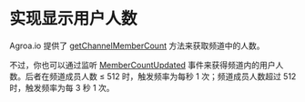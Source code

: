 # 实现显示用户人数

Agroa.io 提供了 [getChannelMemberCount](https://docs.agora.io/cn/Real-time-Messaging/API%20Reference/RTM_web/classes/rtmclient.html#getchannelmembercount) 方法来获取频道中的人数。

不过，你也可以通过监听 [MemberCountUpdated](https://docs.agora.io/cn/Real-time-Messaging/API%20Reference/RTM_web/interfaces/rtmevents.rtmchannelevents.html#membercountupdated) 事件来获得频道内的用户人数。后者在频道成员人数 ≤ 512 时，触发频率为每秒 1 次；频道成员人数超过 512 时，触发频率为每 3 秒 1 次。
